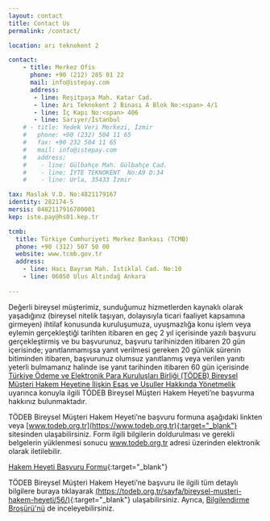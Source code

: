 ```yaml
---
layout: contact
title: Contact Us
permalink: /contact/

location: arı teknokent 2

contact:
    - title: Merkez Ofis
      phone: +90 (212) 285 01 22
      mail: info@istepay.com
      address:
       - line: Reşitpaşa Mah. Katar Cad.
       - line: Arı Teknokent 2 Binası A Blok No:<span> 4/1  
       - line: İç Kapı No:<span> 406
       - line: Sarıyer/İstanbul
    # - title: Yedek Veri Merkezi, İzmir
    #   phone: +90 (232) 504 11 65
    #   fax: +90 232 504 11 65
    #   mail: info@istepay.com
    #   address:
    #    - line: Gülbahçe Mah. Gülbahçe Cad.
    #    - line: İYTE TEKNOKENT  No:A9 D:34
    #    - line: Urla, 35433 İzmir

tax: Maslak V.D. No:4821179167
identity: 282174-5
mersis: 0482117916700001
kep: iste.pay@hs01.kep.tr

tcmb:
  title: Türkiye Cumhuriyeti Merkez Bankası (TCMB)
  phone: +90 (312) 507 50 00
  website: www.tcmb.gov.tr
  address:
    - line: Hacı Bayram Mah. İstiklal Cad. No:10
    - line: 06050 Ulus Altındağ Ankara
 
---
```


Değerli bireysel müşterimiz, sunduğumuz hizmetlerden kaynaklı olarak yaşadığınız (bireysel nitelik taşıyan, dolayısıyla ticari faaliyet kapsamına girmeyen) ihtilaf konusunda kuruluşumuza, uyuşmazlığa konu işlem veya eylemin gerçekleştiği tarihten itibaren en geç 2 yıl içerisinde yazılı başvuru gerçekleştirmiş ve bu başvurunuz, başvuru tarihinizden itibaren 20 gün içerisinde; yanıtlanmamışsa yanıt verilmesi gereken 20 günlük sürenin bitiminden itibaren, başvurunuz olumsuz yanıtlanmış veya verilen yanıtı yeterli bulmamanız halinde ise yanıt tarihinden itibaren 60 gün içerisinde [Türkiye Ödeme ve Elektronik Para Kuruluşları Birliği (TÖDEB) Bireysel Müşteri Hakem Heyetine İlişkin Esas ve Usuller Hakkında Yönetmelik](/todeb-yonetmelik.docx) uyarınca konuyla ilgili TÖDEB Bireysel Müşteri Hakem Heyeti’ne başvurma hakkınız bulunmaktadır.

TÖDEB Bireysel Müşteri Hakem Heyeti’ne başvuru formuna aşağıdaki linkten veya [www.todeb.org.tr](https://www.todeb.org.tr){:target="_blank"} sitesinden ulaşabilirsiniz. Form ilgili bilgilerin doldurulması ve gerekli belgelerin yüklenmesi sonucu www.todeb.org.tr adresi üzerinden elektronik olarak iletilebilir.

[Hakem Heyeti Başvuru Formu](https://todeb.org.tr/hakemheyetibasvuruformu/){:target="_blank"}

TÖDEB Bireysel Müşteri Hakem Heyeti’ne başvuru ile ilgili tüm detaylı bilgilere buraya tıklayarak [(https://todeb.org.tr/sayfa/bireysel-musteri-hakem-heyeti/56/)](https://todeb.org.tr/sayfa/bireysel-musteri-hakem-heyeti/56/){:target="_blank"} ulaşabilirsiniz. Ayrıca, [Bilgilendirme Broşürü'nü](/todeb-brosur.pdf) de inceleyebilirsiniz. 
